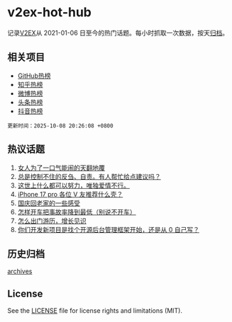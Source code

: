 # v2ex-hot-hub

 记录[V2EX](https://www.v2ex.com/)从 2021-01-06 日至今的热门话题。每小时抓取一次数据，按天[归档](archives)。
 
 ## 相关项目

- [GitHub热榜](https://github.com/lonnyzhang423/github-hot-hub)
- [知乎热榜](https://github.com/lonnyzhang423/zhihu-hot-hub)
- [微博热榜](https://github.com/lonnyzhang423/weibo-hot-hub)
- [头条热榜](https://github.com/lonnyzhang423/toutiao-hot-hub)
- [抖音热榜](https://github.com/lonnyzhang423/douyin-hot-hub)


 `更新时间：2025-10-08 20:26:08 +0800`

## 热议话题

1. [女人为了一口气能闹的天翻地覆](https://www.v2ex.com/t/1163682)
1. [总是控制不住的反刍、自责。有人帮忙给点建议吗？](https://www.v2ex.com/t/1163656)
1. [这世上什么都可以努力，唯独爱情不行。](https://www.v2ex.com/t/1163697)
1. [iPhone 17 pro 各位 V 友推荐什么壳？](https://www.v2ex.com/t/1163649)
1. [国庆回老家的一些感受](https://www.v2ex.com/t/1163688)
1. [怎样开车把事故率降到最低（别说不开车）](https://www.v2ex.com/t/1163725)
1. [怎么出门游历，增长见识](https://www.v2ex.com/t/1163652)
1. [你们开发新项目是找个开源后台管理框架开始，还是从 0 自己写？](https://www.v2ex.com/t/1163677)

## 历史归档

[archives](archives)

## License

See the [LICENSE](LICENSE) file for license rights and limitations (MIT).
